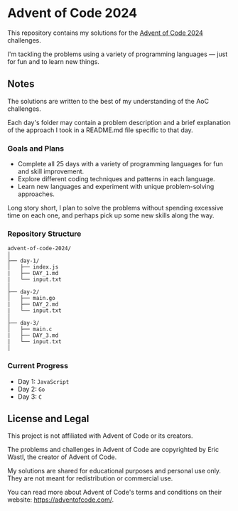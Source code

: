 # Advent of Code 2024

This repository contains my solutions for the [Advent of Code 2024](https://adventofcode.com/2024) challenges.

I'm tackling the problems using a variety of programming languages — just for fun and to learn new things.

## Notes

The solutions are written to the best of my understanding of the AoC challenges.

Each day's folder may contain a problem description and a brief explanation of the approach I took in a README.md file specific to that day.

### Goals and Plans

- Complete all 25 days with a variety of programming languages for fun and skill improvement.
- Explore different coding techniques and patterns in each language.
- Learn new languages and experiment with unique problem-solving approaches.

Long story short, I plan to solve the problems without spending excessive time on each one, and perhaps pick up some new skills along the way.

### Repository Structure

```plaintext
advent-of-code-2024/
│
├── day-1/
│   ├── index.js
|   ├── DAY_1.md
|   └── input.txt
│
├── day-2/
│   ├── main.go
|   ├── DAY_2.md
|   └── input.txt
│
├── day-3/
│   ├── main.c
|   ├── DAY_3.md
|   └── input.txt
│
```

### Current Progress

- Day 1: `JavaScript`
- Day 2: `Go`
- Day 3: `C`

## License and Legal

This project is not affiliated with Advent of Code or its creators.

The problems and challenges in Advent of Code are copyrighted by Eric Wastl, the creator of Advent of Code.

My solutions are shared for educational purposes and personal use only. They are not meant for redistribution or commercial use.

You can read more about Advent of Code's terms and conditions on their website: https://adventofcode.com/.
